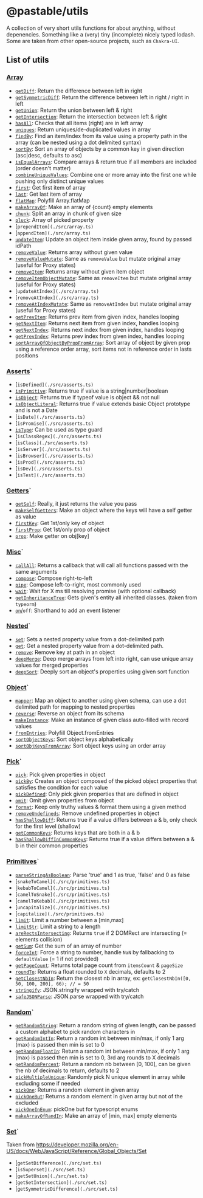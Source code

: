# @pastable/utils

A collection of very short utils functions for about anything, without depenencies. Something like a (very) tiny (incomplete) nicely typed lodash.
Some are taken from other open-source projects, such as `Chakra-UI`.

## List of utils

### [Array](./src/array.ts)

-   [`getDiff`](./src/array.ts): Return the difference between left in right
-   [`getSymmetricDiff`](./src/array.ts): Return the difference between left in right / right in left
-   [`getUnion`](./src/array.ts): Return the union between left & right
-   [`getIntersection`](./src/array.ts): Return the intersection between left & right
-   [`hasAll`](./src/array.ts): Checks that all items (right) are in left array
-   [`uniques`](./src/array.ts): Return uniques/de-duplicated values in array
-   [`findBy`](./src/array.ts): Find an item/index from its value using a property path in the array (can be nested using a dot delimited syntax)
-   [`sortBy`](./src/array.ts): Sort an array of objects by a common key in given direction (asc|desc, defaults to asc)
-   [`isEqualArrays`](./src/array.ts): Compare arrays & return true if all members are included (order doesn't matter)
-   [`combineUniqueValues`](./src/array.ts): Combine one or more array into the first one while pushing only distinct unique values
-   [`first`](./src/array.ts): Get first item of array
-   [`last`](./src/array.ts): Get last item of array
-   [`flatMap`](./src/array.ts): Polyfill Array.flatMap
-   [`makeArrayOf`](./src/array.ts): Make an array of {count} empty elements
-   [`chunk`](./src/array.ts): Split an array in chunk of given size
-   [`pluck`](./src/array.ts): Array of picked property
-   [`prependItem](./src/array.ts)`
-   [`appendItem](./src/array.ts)`
-   [`updateItem`](./src/array.ts): Update an object item inside given array, found by passed idPath
-   [`removeValue`](./src/array.ts): Returns array without given value
-   [`removeValueMutate`](./src/array.ts): Same as `removeValue` but mutate original array (useful for Proxy states)
-   [`removeItem`](./src/array.ts): Returns array without given item object
-   [`removeItemObjectMutate`](./src/array.ts): Same as `removeItem` but mutate original array (useful for Proxy states)
-   [`updateAtIndex](./src/array.ts)`
-   [`removeAtIndex](./src/array.ts)`
-   [`removeAtIndexMutate`](./src/array.ts): Same as `removeAtIndex` but mutate original array (useful for Proxy states)
-   [`getPrevItem`](./src/array.ts): Returns prev item from given index, handles looping
-   [`getNextItem`](./src/array.ts): Returns next item from given index, handles looping
-   [`getNextIndex`](./src/array.ts): Returns next index from given index, handles looping
-   [`getPrevIndex`](./src/array.ts): Returns prev index from given index, handles looping
-   [`sortArrayOfObjectByPropFromArray`](./src/array.ts): Sort array of object by given prop using a reference order array, sort items not in reference order in lasts positions

### [Asserts](./src/asserts.ts)`

-   [`isDefined](./src/asserts.ts)`
-   [`isPrimitive`](./src/asserts.ts): Returns true if value is a string|number|boolean
-   [`isObject`](./src/asserts.ts): Returns true if typeof value is object && not null
-   [`isObjectLiteral`](./src/asserts.ts): Returns true if value extends basic Object prototype and is not a Date
-   [`isDate](./src/asserts.ts)`
-   [`isPromise](./src/asserts.ts)`
-   [`isType`](./src/asserts.ts): Can be used as type guard
-   [`isClassRegex](./src/asserts.ts)`
-   [`isClass](./src/asserts.ts)`
-   [`isServer](./src/asserts.ts)`
-   [`isBrowser](./src/asserts.ts)`
-   [`isProd](./src/asserts.ts)`
-   [`isDev](./src/asserts.ts)`
-   [`isTest](./src/asserts.ts)`

### [Getters](./src/getters.ts)`

-   [`getSelf`](./src/getters.ts): Really, it just returns the value you pass
-   [`makeSelfGetters`](./src/getters.ts): Make an object where the keys will have a self getter as value
-   [`firstKey`](./src/getters.ts): Get 1st/only key of object
-   [`firstProp`](./src/getters.ts): Get 1st/only prop of object
-   [`prop`](./src/getters.ts): Make getter on obj[key]

### [Misc](./src/misc.ts)`

-   [`callAll`](./src/misc.ts): Returns a callback that will call all functions passed with the same arguments
-   [`compose`](./src/misc.ts): Compose right-to-left
-   [`pipe`](./src/misc.ts): Compose left-to-right, most commonly used
-   [`wait`](./src/misc.ts): Wait for X ms till resolving promise (with optional callback)
-   [`getInheritanceTree`](./src/misc.ts): Gets given's entity all inherited classes. (taken from `typeorm`)
-   [`on`/](./src/misc.ts)`off`: Shorthand to add an event listener

### [Nested](./src/nested.ts)`

-   [`set`](./src/nested.ts): Sets a nested property value from a dot-delimited path
-   [`get`](./src/nested.ts): Get a nested property value from a dot-delimited path.
-   [`remove`](./src/nested.ts): Remove key at path in an object
-   [`deepMerge`](./src/nested.ts): Deep merge arrays from left into right, can use unique array values for merged properties
-   [`deepSort`](./src/nested.ts): Deeply sort an object's properties using given sort function

### [Object](./src/object.ts)`

-   [`mapper`](./src/object.ts): Map an object to another using given schema, can use a dot delimited path for mapping to nested properties
-   [`reverse`](./src/object.ts): Reverse an object from its schema
-   [`makeInstance`](./src/object.ts): Make an instance of given class auto-filled with record values
-   [`fromEntries`](./src/object.ts): Polyfill Object.fromEntries
-   [`sortObjectKeys`](./src/object.ts): Sort object keys alphabetically
-   [`sortObjKeysFromArray`](./src/object.ts): Sort object keys using an order array

### [Pick](./src/pick.ts)`

-   [`pick`](./src/pick.ts): Pick given properties in object
-   [`pickBy`](./src/pick.ts): Creates an object composed of the picked object properties that satisfies the condition for each value
-   [`pickDefined`](./src/pick.ts): Only pick given properties that are defined in object
-   [`omit`](./src/pick.ts): Omit given properties from object
-   [`format`](./src/pick.ts): Keep only truthy values & format them using a given method
-   [`removeUndefineds`](./src/pick.ts): Remove undefined properties in object
-   [`hasShallowDiff`](./src/pick.ts): Returns true if a value differs between a & b, only check for the first level (shallow)
-   [`getCommonKeys`](./src/pick.ts): Returns keys that are both in a & b
-   [`hasShallowDiffInCommonKeys`](./src/pick.ts): Returns true if a value differs between a & b in their common properties

### [Primitives](./src/primitives.ts)`

-   [`parseStringAsBoolean`](./src/primitives.ts): Parse 'true' and 1 as true, 'false' and 0 as false
-   [`snakeToCamel](./src/primitives.ts)`
-   [`kebabToCamel](./src/primitives.ts)`
-   [`camelToSnake](./src/primitives.ts)`
-   [`camelToKebab](./src/primitives.ts)`
-   [`uncapitalize](./src/primitives.ts)`
-   [`capitalize](./src/primitives.ts)`
-   [`limit`](./src/primitives.ts): Limit a number between a [min,max]
-   [`limitStr`](./src/primitives.ts): Limit a string to a length
-   [`areRectsIntersecting`](./src/primitives.ts): Returns `true` if 2 DOMRect are intersecting (= elements collision)
-   [`getSum`](./src/primitives.ts): Get the sum of an array of number
-   [`forceInt`](./src/primitives.ts): Force a string to number, handle `NaN` by fallbacking to `defaultValue` (= 1 if not provided)
-   [`getPageCount`](./src/primitives.ts): Returns total page count from `itemsCount` & `pageSize`
-   [`roundTo`](./src/primitives.ts): Returns a float rounded to `X` decimals, defaults to 2
-   [`getClosestNbIn`](./src/primitives.ts): Return the closest nb in array, ex: `getClosestNbIn([0, 50, 100, 200], 66); // = 50`
-   [`stringify`](./src/primitives.ts): JSON.stringify wrapped with try/catch
-   [`safeJSONParse`](./src/primitives.ts): JSON.parse wrapped with try/catch

### [Random](./src/random.ts)`

-   [`getRandomString`](./src/random.ts): Return a random string of given length, can be passed a custom alphabet to pick random characters in
-   [`getRandomIntIn`](./src/random.ts): Return a random int between min/max, if only 1 arg (max) is passed then min is set to 0
-   [`getRandomFloatIn`](./src/random.ts): Return a random int between min/max, if only 1 arg (max) is passed then min is set to 0, 3rd arg rounds to X decimals
-   [`getRandomPercent`](./src/random.ts): Return a random nb between [0, 100], can be given the nb of decimals to return, defaults to 2
-   [`pickMultipleUnique`](./src/random.ts): Randomly pick N unique element in array while excluding some if needed
-   [`pickOne`](./src/random.ts): Returns a random element in given array
-   [`pickOneBut`](./src/random.ts): Returns a random element in given array but not of the excluded
-   [`pickOneInEnum`](./src/random.ts): pickOne but for typescript enums
-   [`makeArrayOfRandIn`](./src/random.ts): Make an array of [min, max] empty elements

### [Set](./src/set.ts)`

Taken from https://developer.mozilla.org/en-US/docs/Web/JavaScript/Reference/Global_Objects/Set

-   [`getSetDifference](./src/set.ts)`
-   [`isSuperset](./src/set.ts)`
-   [`getSetUnion](./src/set.ts)`
-   [`getSetIntersection](./src/set.ts)`
-   [`getSymmetricDifference](./src/set.ts)`
